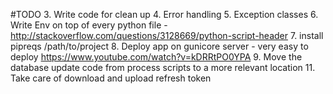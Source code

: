 #TODO
3. Write code for clean up
4. Error handling
5. Exception classes
6. Write Env on top of every python file - http://stackoverflow.com/questions/3128669/python-script-header
7. install pipreqs /path/to/project
8. Deploy app on gunicore server - very easy to deploy https://www.youtube.com/watch?v=kDRRtPO0YPA
9. Move the database update code from process scripts to a more relevant location
11. Take care of download and upload refresh token

